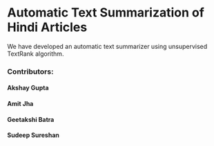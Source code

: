 #  Automatic Text Summarization of Hindi Articles

We have developed an automatic text summarizer using unsupervised TextRank algorithm.





### Contributors:
#### Akshay Gupta
#### Amit Jha  
#### Geetakshi Batra
#### Sudeep Sureshan 